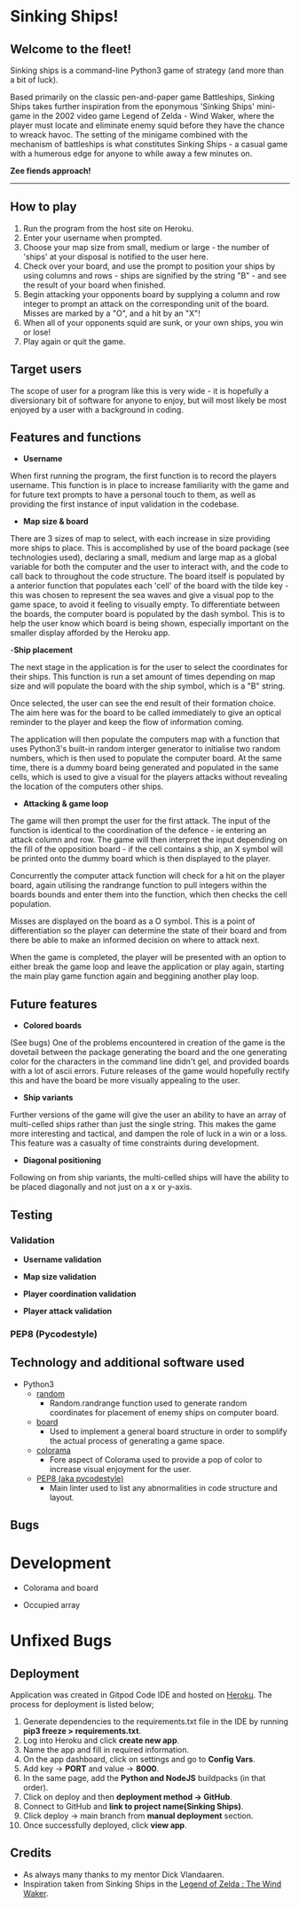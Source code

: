 # Sinking Ships!

## Welcome to the fleet!

Sinking ships is a command-line Python3 game of strategy (and more than a bit of luck).

Based primarily on the classic pen-and-paper game Battleships, Sinking Ships takes further inspiration from the eponymous 'Sinking Ships' mini-game in the 2002 video game Legend of Zelda - Wind Waker, where the player must locate and eliminate enemy squid before they have the chance to wreack havoc. The setting of the minigame combined with the mechanism of battleships is what constitutes Sinking Ships - a casual game with a humerous edge for anyone to while away a few minutes on.

**Zee fiends approach!**

---

## How to play

1. Run the program from the host site on Heroku.
2. Enter your username when prompted.
3. Choose your map size from small, medium or large - the number of 'ships' at your disposal is notified to the user here.
4. Check over your board, and use the prompt to position your ships by using columns and rows - ships are signified by the string "B" - and see the result of your board when finished.
5. Begin attacking your opponents board by supplying a column and row integer to prompt an attack on the corresponding unit of the board. Misses are marked by a "O", and a hit by an "X"!
6. When all of your opponents squid are sunk, or your own ships, you win or lose!
7. Play again or quit the game.

## Target users

The scope of user for a program like this is very wide - it is hopefully a diversionary bit of software for anyone to enjoy, but will most likely be most enjoyed by a user with a background in coding.

## Features and functions

- **Username** 

When first running the program, the first function is to record the players username. This function is in place to increase familiarity with the game and for future text prompts to have a personal touch to them, as well as providing the first instance of input validation in the codebase.

- **Map size & board**

There are 3 sizes of map to select, with each increase in size providing more ships to place. This is accomplished by use of the board package (see technologies used), declaring a small, medium and large map as a global variable for both the computer and the user to interact with, and the code to call back to throughout the code structure. The board itself is populated by a anterior function that populates each 'cell' of the board with the tilde key - this was chosen to represent the sea waves and give a visual pop to the game space, to avoid it feeling to visually empty.
To differentiate between the boards, the computer board is populated by the dash symbol. This is to help the user know which board is being shown, especially important on the smaller display afforded by the Heroku app.

-**Ship placement**

The next stage in the application is for the user to select the coordinates for their ships. This function is run a set amount of times depending on map size and will populate the board with the ship symbol, which is a "B" string.

Once selected, the user can see the end result of their formation choice. The aim here was for the board to be called immediately to give an optical reminder to the player and keep the flow of information coming.

The application will then populate the computers map with a function that uses Python3's built-in random interger generator to initialise two random numbers, which is then used to populate the computer board. At the same time, there is a dummy board being generated and populated in the same cells, which is used to give a visual for the players attacks without revealing the location of the computers other ships.

- **Attacking & game loop**

The game will then prompt the user for the first attack. The input of the function is identical to the coordination of the defence - ie entering an attack column and row. The game will then interpret the input depending on the fill of the opposition board - if the cell contains a ship, an X symbol will be printed onto the dummy board which is then displayed to the player. 

Concurrently the computer attack function will check for a hit on the player board, again utilising the randrange function to pull integers within the boards bounds and enter them into the function, which then checks the cell population.

Misses are displayed on the board as a O symbol. This is a point of differentiation so the player can determine the state of their board and from there be able to make an informed decision on where to attack next.

When the game is completed, the player will be presented with an option to either break the game loop and leave the application or play again, starting the main play game function again and beggining another play loop.

## Future features

- **Colored boards**

(See bugs) One of the problems encountered in creation of the game is the dovetail between the package generating the board and the one generating color for the characters in the command line didn't gel, and provided boards with a lot of ascii errors. Future releases of the game would hopefully rectify this and have the board be more visually appealing to the user.

- **Ship variants**

Further versions of the game will give the user an ability to have an array of multi-celled ships rather than just the single string. This makes the game more interesting and tactical, and dampen the role of luck in a win or a loss. This feature was a casualty of time constraints during development.

- **Diagonal positioning**

Following on from ship variants, the multi-celled ships will have the ability to be placed diagonally and not just on a x or y-axis.

## Testing

### Validation

- **Username validation**

- **Map size validation**

- **Player coordination validation**

- **Player attack validation**

### PEP8 (Pycodestyle)



## Technology and additional software used
- Python3
    - [random](https://docs.python.org/3/library/random.html)
        - Random.randrange function used to generate random coordinates for placement of enemy ships on computer board.
    - [board](https://pypi.org/project/board/#description)
        - Used to implement a general board structure in order to somplify the actual process of generating a game space.
    - [colorama](https://pypi.org/project/colorama/)
        - Fore aspect of Colorama used to provide a pop of color to increase visual enjoyment for the user.
    - [PEP8 (aka pycodestyle)](https://peps.python.org/pep-0008/)
        - Main linter used to list any abnormalities in code structure and layout.
        
## Bugs

# Development

- Colorama and board 

- Occupied array

# Unfixed Bugs

## Deployment

Application was created in Gitpod Code IDE and hosted on [Heroku](https://sinking-ships-ec79824176fc.herokuapp.com/).
The process for deployment is listed below;

1. Generate dependencies to the requirements.txt file in the IDE by running **pip3 freeze > requirements.txt**.
2. Log into Heroku and click **create new app**.
3. Name the app and fill in required information.
4. On the app dashboard, click on settings and go to **Config Vars**.
5. Add key -> **PORT** and value -> **8000**.
6. In the same page, add the **Python and NodeJS** buildpacks (in that order).
7. Click on deploy and then **deployment method -> GitHub**.
8. Connect to GitHub and **link to project name(Sinking Ships)**.
9. Click deploy -> main branch from **manual deployment** section.
10. Once successfully deployed, click **view app**.

## Credits

- As always many thanks to my mentor Dick Vlandaaren.
- Inspiration taken from Sinking Ships in the [Legend of Zelda : The Wind Waker](https://www.zeldadungeon.net/wiki/Sinking_Ships). 




